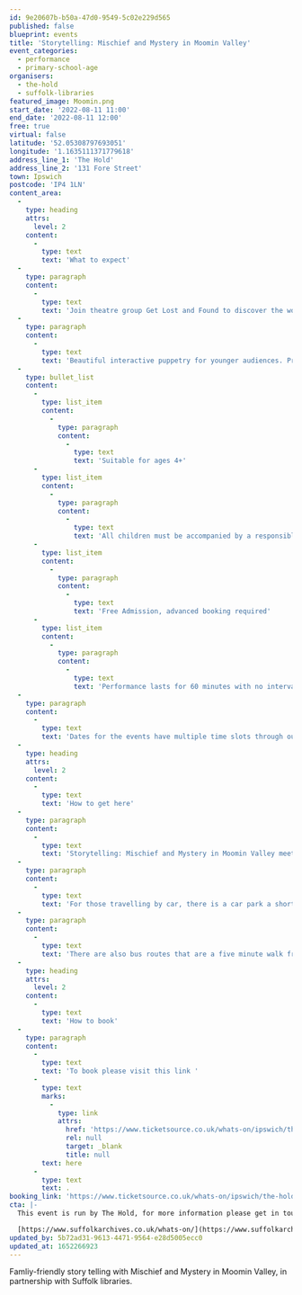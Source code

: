 ```yaml
---
id: 9e20607b-b50a-47d0-9549-5c02e229d565
published: false
blueprint: events
title: 'Storytelling: Mischief and Mystery in Moomin Valley'
event_categories:
  - performance
  - primary-school-age
organisers:
  - the-hold
  - suffolk-libraries
featured_image: Moomin.png
start_date: '2022-08-11 11:00'
end_date: '2022-08-11 12:00'
free: true
virtual: false
latitude: '52.05308797693051'
longitude: '1.1635111371779618'
address_line_1: 'The Hold'
address_line_2: '131 Fore Street'
town: Ipswich
postcode: 'IP4 1LN'
content_area:
  -
    type: heading
    attrs:
      level: 2
    content:
      -
        type: text
        text: 'What to expect'
  -
    type: paragraph
    content:
      -
        type: text
        text: 'Join theatre group Get Lost and Found to discover the world of the Moomins where anything is possible. Be sure to pack your imagination and join us on an unforgettable journey to Moomin valley where everyone is welcome, nature thrives, and adventures are plentiful. '
  -
    type: paragraph
    content:
      -
        type: text
        text: 'Beautiful interactive puppetry for younger audiences. Presented in conjunction with Suffolk Libraries.'
  -
    type: bullet_list
    content:
      -
        type: list_item
        content:
          -
            type: paragraph
            content:
              -
                type: text
                text: 'Suitable for ages 4+'
      -
        type: list_item
        content:
          -
            type: paragraph
            content:
              -
                type: text
                text: 'All children must be accompanied by a responsible adult at all times'
      -
        type: list_item
        content:
          -
            type: paragraph
            content:
              -
                type: text
                text: 'Free Admission, advanced booking required'
      -
        type: list_item
        content:
          -
            type: paragraph
            content:
              -
                type: text
                text: 'Performance lasts for 60 minutes with no interval'
  -
    type: paragraph
    content:
      -
        type: text
        text: 'Dates for the events have multiple time slots through out the day. '
  -
    type: heading
    attrs:
      level: 2
    content:
      -
        type: text
        text: 'How to get here'
  -
    type: paragraph
    content:
      -
        type: text
        text: 'Storytelling: Mischief and Mystery in Moomin Valley meets at The Hold, 131 Fore Street, Ipswich.'
  -
    type: paragraph
    content:
      -
        type: text
        text: 'For those travelling by car, there is a car park a short walk from the venue next to the student halls.'
  -
    type: paragraph
    content:
      -
        type: text
        text: 'There are also bus routes that are a five minute walk from the venue.'
  -
    type: heading
    attrs:
      level: 2
    content:
      -
        type: text
        text: 'How to book'
  -
    type: paragraph
    content:
      -
        type: text
        text: 'To book please visit this link '
      -
        type: text
        marks:
          -
            type: link
            attrs:
              href: 'https://www.ticketsource.co.uk/whats-on/ipswich/the-hold/storytelling-mischief-and-mystery-in-moomin-valley/2022-08-11/d-myobbofalwrvz'
              rel: null
              target: _blank
              title: null
        text: here
      -
        type: text
        text: .
booking_link: 'https://www.ticketsource.co.uk/whats-on/ipswich/the-hold/storytelling-mischief-and-mystery-in-moomin-valley/2022-08-11/d-myobbofalwrvz'
cta: |-
  This event is run by The Hold, for more information please get in touch via:

  [https://www.suffolkarchives.co.uk/whats-on/](https://www.suffolkarchives.co.uk/whats-on/)
updated_by: 5b72ad31-9613-4471-9564-e28d5005ecc0
updated_at: 1652266923
---
```

Famliy-friendly story telling with Mischief and Mystery in Moomin Valley, in partnership with Suffolk libraries.